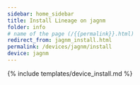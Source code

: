 ```yaml
---
sidebar: home_sidebar
title: Install Lineage on jagnm
folder: info
# name of the page (/{{permalink}}.html)
redirect_from: jagnm_install.html
permalink: /devices/jagnm/install
device: jagnm
---
```

{% include templates/device_install.md %}
